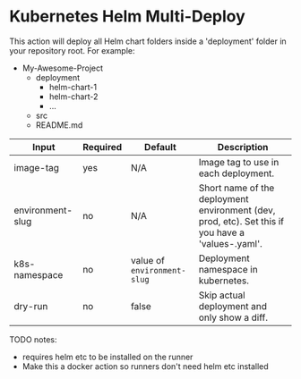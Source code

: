 # Kubernetes Helm Multi-Deploy

This action will deploy all Helm chart folders inside a 'deployment' folder in your repository root. For example:

- My-Awesome-Project
  - deployment
    - helm-chart-1
    - helm-chart-2
    - ...
  - src
  - README.md


| **Input**        | **Required** | **Default**                 | **Description**                                                                                        |
|------------------|--------------|-----------------------------|--------------------------------------------------------------------------------------------------------|
| image-tag        | yes          | N/A                         | Image tag to use in each deployment.                                                                   |
| environment-slug | no           | N/A                         | Short name of the deployment environment (dev, prod, etc). Set this if you have a 'values-<env>.yaml'. |
| k8s-namespace    | no           | value of `environment-slug` | Deployment namespace in kubernetes.                                                                    |
| dry-run          | no           | false                       | Skip actual deployment and only show a diff.                                                           |


TODO notes:
- requires helm etc to be installed on the runner
- Make this a docker action so runners don't need helm etc installed
